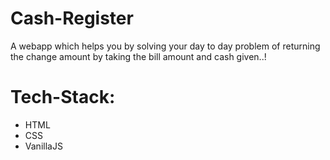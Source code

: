 # Cash-Register
A webapp which helps you by solving your day to day problem of returning the change amount by taking the bill amount and cash given..!


# Tech-Stack:
- HTML
- CSS
- VanillaJS

